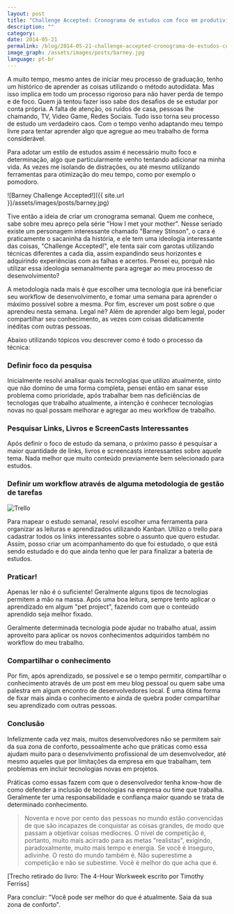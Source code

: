 ```yaml
---
layout: post
title: "Challenge Accepted: Cronograma de estudos com foco em produtividade"
description: ""
category:
date: 2014-05-21
permalink: /blog/2014-05-21-challenge-accepted-cronograma-de-estudos-com-foco-em-produtividade
image_graph: /assets/images/posts/barney.jpg
language: pt-br
---
```


<!-- more -->

A muito tempo, mesmo antes de iniciar meu processo de graduação, tenho um histórico de aprender as coisas utilizando o método autodidata. Mas isso implica em todo um processo rigoroso para não haver perda de tempo e de foco. Quem já tentou fazer isso sabe dos desafios de se estudar por conta própria. A falta de atenção, os ruídos de casa, pessoas lhe chamando, TV, Video Game, Redes Sociais. Tudo isso torna seu processo de estudo um verdadeiro caos. Com o tempo venho adaptando meu tempo livre para tentar aprender algo que agregue ao meu trabalho de forma considerável.

Para adotar um estilo de estudos assim é necessário muito foco e determinação, algo que particularmente venho tentando adicionar na minha vida. As vezes me isolando de distrações, ou até mesmo utilizando ferramentas para otimização do meu tempo, como por exemplo o pomodoro.

![Barney Challenge Accepted!]({{ site.url }}/assets/images/posts/barney.jpg)

Tive então a ideia de criar um cronograma semanal. Quem me conhece, sabe sobre meu apreço pela série "How I met your mother". Nesse seriado existe um personagem interessante chamado "Barney Stinson", o cara é praticamente o sacaninha da história, e ele tem uma ideologia interessante das coisas, "Challenge Accepted!", ele tenta sair com garotas utilizando técnicas diferentes a cada dia, assim expandindo seus horizontes e adquirindo experiências com as falhas e acertos. Pensei eu, porquê não utilizar essa ideologia semanalmente para agregar ao meu processo de desenvolvimento?

A metodologia nada mais é que escolher uma tecnologia que irá beneficiar seu workflow de desenvolvimento, e tomar uma semana para aprender o máximo possível sobre a mesma. Por fim, escrever um post sobre o que aprendeu nesta semana. Legal né? Além de aprender algo bem legal, poder compartilhar seu conhecimento, as vezes com coisas didaticamente inéditas com outras pessoas.

Abaixo utilizando tópicos vou descrever como é todo o processo da técnica:

### Definir foco da pesquisa
Inicialmente resolvi analisar quais tecnologias que utilizo atualmente, sinto que não domino de uma forma completa, pensei então em sanar esse problema como prioridade, após trabalhar bem nas deficiências de tecnologas que trabalho atualmente, a intenção é conhecer tecnologias novas no qual possam melhorar e agregar ao meu workflow de trabalho.

### Pesquisar Links, Livros e ScreenCasts Interessantes
Após definir o foco de estudo da semana, o próximo passo é pesquisar a maior quantidade de links, livros e screencasts interessantes sobre aquele tema. Nada melhor que muito conteúdo previamente bem selecionado para estudos.


### Definir um workflow através de alguma metodologia de gestão de tarefas

![Trello](https://copy.com/71w0iJ9KDRnr/Screen%20Shot%202014-05-18%20at%203.41.14%20AM.png?revision=685569)

Para mapear o estudo semanal, resolvi escolher uma ferramenta para organizar as leituras e aprendizados utilizando Kanban. Utilizo o trello para cadastrar todos os links interessantes sobre o assunto que quero estudar. Assim, posso criar um acompanhamento do que foi estudado, o que está sendo estudado e do que ainda tenho que ler para finalizar a bateria de estudos.

### Praticar!
Apenas ler não é o suficiente!  Geralmente alguns tipos de tecnologias permitem a mão na massa. Após uma boa leitura, sempre tento aplicar o aprendizado em algum "pet project", fazendo com que o conteúdo aprendido seja melhor fixado.

Geralmente determinada tecnologia pode ajudar no trabalho atual, assim aproveito para aplicar os novos conhecimentos adquiridos também no workflow do meu trabalho.

### Compartilhar o conhecimento
Por fim, após aprendizado, se possível e se o tempo permitir, compartilhar o conhecimento através de um post em meu blog pessoal ou quem sabe uma palestra em algum encontro de desenvolvedores local. É uma ótima forma de fixar mais ainda o conhecimento e ainda de quebra poder compartilhar seu aprendizado com outras pessoas.

### Conclusão
Infelizmente cada vez mais, muitos desenvolvedores não se permitem sair da sua zona de conforto, pessoalmente acho que práticas como essa ajudam muito para o desenvlvimento profissional de um desemvolvedor, até mesmo aqueles que por limitações da empresa em que trabalham, tem problemas em incluir tecnologias novas em projetos.

Práticas como essas fazem com que o desenvolvedor tenha know-how de como defender a inclusão de tecnologias na empresa ou time que trabalha. Geralmente ter uma responsabilidade e confiança maior quando se trata de determinado conhecimento.

> Noventa e nove por cento das pessoas no mundo estão convencidas de que são incapazes de conquistar as coisas grandes, de modo que passam a objetivar coisas medíocres. O nível de competição é, portanto, muito mais acirrado para as metas "realistas", exigindo, paradoxalmente, muito mais tempo e energia. Se você é inseguro, adivinhe. O resto do mundo também é. Não superestime a competição e não se subestime. Você é melhor do que acha que é.

[Trecho retirado do livro: The 4-Hour Workweek escrito por Timothy Ferriss]

Para concluir: "Você pode ser melhor do que é atualmente. Saia da sua zona de conforto".
